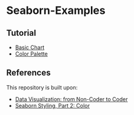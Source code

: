 # Seaborn-Examples
## Tutorial
- [Basic Chart](./BasicChart.ipynb)
- [Color Palette](./ColorPalette.ipynb)

## References
This repository is built upon:

- [Data Visualization: from Non-Coder to Coder](https://www.kaggle.com/learn/data-visualization-from-non-coder-to-coder)
- [Seaborn Styling, Part 2: Color](https://www.codecademy.com/articles/seaborn-design-ii)
